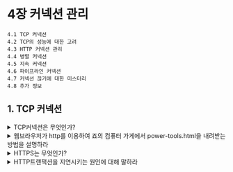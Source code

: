 # 4장 커넥션 관리

```
4.1 TCP 커넥션
4.2 TCP의 성능에 대한 고려
4.3 HTTP 커넥션 관리
4.4 병렬 커넥션
4.5 지속 커넥션
4.6 파이프라인 커넥션
4.7 커넥션 끊기에 대한 미스터리
4.8 추가 정보
```

## 1. TCP 커넥션

  <details>
  <summary>TCP커넥션은 무엇인가?</summary>
  
  - 클라이언트 컴퓨터(앱)과 서버 컴퓨터(앱)의 **세계 어디서든** 맺을 수 있는 **TCP/IP 커넥션**이다.
  - 커넥션을 맺으면 주고받는 메시지들은 **손상**되거나 **순서**가 바뀌지 않고 **안전**하게 **전달**된다.
    - TCP/IP는 **데이터 스트림**을 **세그먼트**라는 단위로 나누고, **IP패킷**이라는 봉투에 담아 인터넷을 통해 데이터를 전달한다.
  - TCP는 **포트 번호**를 통해서 **여러개의 커넥션을 유지**한다.
    - **IP주소**는 해당 **컴퓨터**에 연결되고, **포트 번호**는 해당 **앱**으로 연결된다.
    - 발신지 ip주소, 발신지 포트, 수신지 ip주소, 수신지 포트로 식별하기 때문에 **이 모두가 같을 수 없다**.

  </details>

  <details>
  <summary>웹브라우저가 http를 이용하여 죠의 컴퓨터 가게에서 power-tools.html을 내려받는 방법을 설명하라</summary>

[참고 - 주소창에 naver.com을 치면 일어나는 일](https://github.com/WooVictory/Ready-For-Tech-Interview/blob/master/Network/%EC%A3%BC%EC%86%8C%EC%B0%BD%EC%97%90%20naver.com%EC%9D%84%20%EC%B9%98%EB%A9%B4%20%EC%9D%BC%EC%96%B4%EB%82%98%EB%8A%94%20%EC%9D%BC.md)

1. 브라우저가 url주소라는 **호스트명**을 추출한다.
2. 브라우저가 DNS를 통해서 이 호스트명에 대한 **ip주소**를 찾는다.
3. 브라우저가 **포트번호**를 얻는다.
4. 브라우저가 ip주소의 포트번호로 **TCP커넥션을 생성**한다.
5. 브라우저가 서버로 http get요청 메시지를 보낸다.
6. 브라우저가 서버로부터 온 http응답 메시지를 읽는다.
7. 브라우저가 **커넥션을 끊는다**.

  </details>

  <details>
  <summary>HTTPS는 무엇인가?</summary>
  
  - https는 http에 보안기능을 더했다.
  - TLS(Transport Layer Security) 혹은 SSL(Secure Socker Layer)이라 불린다.
  - http와 tcp사이에 있는 암호화 계층이다.

  </details>

  <details>

  <summary>HTTP트랜잭션을 지연시키는 원인에 대해 말하라</summary>
  대부분의 HTTP지연은 TCP네트워크 지연때문에 발생한다.
  
  - 해당 호스트에 최근 방문한 적이 없으면, DNS 인프라로 호스트명을 IP주소로 변환하는데 수십 초의 시간이 걸린다.
  - 클라이언트가 서버에 TCP커넥션 요청을하고 응답을 기다리는데 1-2초가 소요되며, 수백 개의 HTTP트랜잭션이 만들어지면 소요시간이 커진다.
  - 클라이언트의 HTTP요청을 서버에서 처리하는데 시간이 소요된다.
  - 서버가 HTTP응답을 보내는 것도 시간이 소요된다.

  </details>
